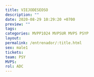 ```yaml
---
title: VIEJODESEOSO
description: ""
date: 2020-08-29 10:29:20 +0700
preview: ""
tags: 
categories: MVPP1024 MVPSUR MVPS PSYP
layout: 
permalink: /entrenador/:title.html
sex: male1
tickets: 
team: PSY
MVPS: 
rol: ADC
---
```

